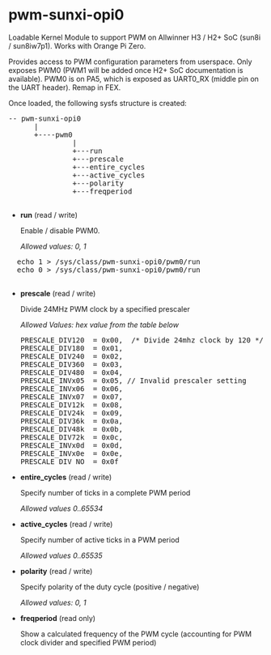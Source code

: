 # pwm-sunxi-opi0

Loadable Kernel Module to support PWM on Allwinner H3 / H2+ SoC (sun8i / sun8iw7p1). Works with Orange Pi Zero.

Provides access to PWM configuration parameters from userspace. Only exposes PWM0 (PWM1 will be added once H2+ SoC documentation is available). PWM0 is on PA5, which is exposed as UART0_RX (middle pin on the UART header). Remap in FEX.

Once loaded, the following sysfs structure is created:

<pre>
-- pwm-sunxi-opi0
      |
      +----pwm0
               |
               +---run
               +---prescale
               +---entire_cycles
               +---active_cycles
               +---polarity
               +---freqperiod
	</pre>

	
  * **run** (read / write)
  
    Enable / disable PWM0.
    
    *Allowed values: 0, 1*
	
  
  <pre>
  echo 1 > /sys/class/pwm-sunxi-opi0/pwm0/run
  echo 0 > /sys/class/pwm-sunxi-opi0/pwm0/run
  </pre>
 
  * **prescale** (read / write)
  
    Divide 24MHz PWM clock by a specified prescaler 
  
    *Allowed Values: hex value from the table below*
    
    <pre>
    PRESCALE_DIV120  = 0x00,  /* Divide 24mhz clock by 120 */
    PRESCALE_DIV180  = 0x01,
    PRESCALE_DIV240  = 0x02,
    PRESCALE_DIV360  = 0x03,
    PRESCALE_DIV480  = 0x04,
    PRESCALE_INVx05  = 0x05, // Invalid prescaler setting
    PRESCALE_INVx06  = 0x06,
    PRESCALE_INVx07  = 0x07,
    PRESCALE_DIV12k  = 0x08,
    PRESCALE_DIV24k  = 0x09,
    PRESCALE_DIV36k  = 0x0a,
    PRESCALE_DIV48k  = 0x0b,
    PRESCALE_DIV72k  = 0x0c,
    PRESCALE_INVx0d  = 0x0d,
    PRESCALE_INVx0e  = 0x0e,
    PRESCALE_DIV_NO  = 0x0f
    </pre>
  
  
  * **entire_cycles** (read / write)
    
    Specify number of ticks in a complete PWM period
    
    *Allowed values 0..65534*
  
  
   * **active_cycles** (read / write)
     
     Specify number of active ticks in a PWM period  
     
     *Allowed values 0..65535*
  
 
  * **polarity** (read / write)
  
    Specify polarity of the duty cycle (positive / negative)
    
    *Allowed values: 0, 1*
      
  
  * **freqperiod** (read only)
    
    Show a calculated frequency of the PWM cycle (accounting for PWM clock divider and specified PWM period)
    
      
